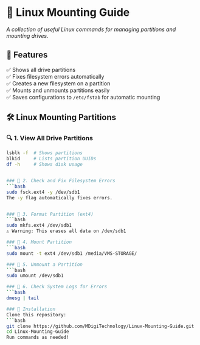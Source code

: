 # 🚀 Linux Mounting Guide
*A collection of useful Linux commands for managing partitions and mounting drives.*

## 📌 Features
✅ Shows all drive partitions  
✅ Fixes filesystem errors automatically  
✅ Creates a new filesystem on a partition  
✅ Mounts and unmounts partitions easily  
✅ Saves configurations to `/etc/fstab` for automatic mounting  

## 🛠️ Linux Mounting Partitions

### 🔍 1. View All Drive Partitions
```bash
lsblk -f  # Shows partitions
blkid     # Lists partition UUIDs
df -h     # Shows disk usage


### 🔧 2. Check and Fix Filesystem Errors
```bash
sudo fsck.ext4 -y /dev/sdb1
The -y flag automatically fixes errors.


### 📝 3. Format Partition (ext4)
```bash
sudo mkfs.ext4 /dev/sdb1
⚠️ Warning: This erases all data on /dev/sdb1

### 📂 4. Mount Partition
```bash
sudo mount -t ext4 /dev/sdb1 /media/VMS-STORAGE/

### 🛑 5. Unmount a Partition
```bash
sudo umount /dev/sdb1

### 📜 6. Check System Logs for Errors
```bash
dmesg | tail

### 📌 Installation
Clone this repository:
```bash
git clone https://github.com/MDigiTechnology/Linux-Mounting-Guide.git
cd Linux-Mounting-Guide
Run commands as needed!


